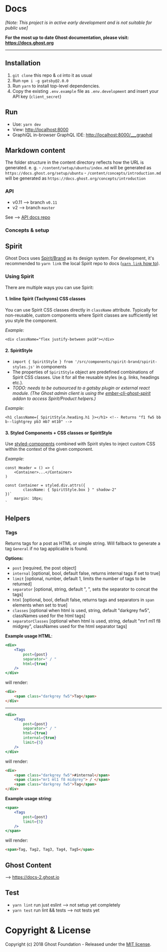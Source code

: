 # Docs

_[Note: This project is in active early development and is not suitable for public use]_

**For the most up to date Ghost documentation, please visit: https://docs.ghost.org**

---

## Installation
1. `git clone` this repo & `cd` into it as usual
1. Run `npm i -g gatsby@2.0.0`
1. Run `yarn` to install top-level dependencies.
1. Copy the existing `.env.example` file as `.env.development` and insert your API key (`client_secret`)

## Run
- Use: `yarn dev`
- View: [http://localhost:8000](http://localhost:8000)
- GraphiQL in-browser GraphQL IDE: [http://localhost:8000/___graphql](http://localhost:8000/___graphql)

## Markdown content

The folder structure in the content directory reflects how the URL is generated.
e. g.
    - `/content/setup/ubuntu/index.md` will be generated as `https://docs.ghost.org/setup/ubuntu`
    - `/content/concepts/introduction.md` will be generated as `https://docs.ghost.org/concepts/introduction`

### API

- v0.11 --> branch `v0.11`
- v2 --> branch `master`

See --> [API docs repo](https://github.com/TryGhost/docs-api)

### Concepts & setup

## Spirit
Ghost Docs uses [Spirit/Brand](https://github.com/TryGhost/Spirit) as its design system. For development, it's recommended to `yarn link` the local Spirit repo to docs ([`yarn link` how to](https://yarnpkg.com/lang/en/docs/cli/link/)).

### Using Spirit

There are multiple ways you can use Spirit:

#### 1. Inline Spirit (Tachyons) CSS classes
You can use Spirit CSS classes directly in `className` attribute. Typically for non-reusable, custom components where Spirit classes are sufficiently let you style the component.

_Example:_
```
<div className="flex justify-between pa10"></div>
```

#### 2. SpiritStyle
- `import { SpiritStyle } from '/src/components/spirit-brand/spirit-styles.js'` in components
- The properties of `SpiritStyle` object are predefined combinations of Spirit CSS classes. Use it for all the reusable styles (e.g. links, headings etc.).
- _TODO: needs to be outsourced to a gatsby plugin or external react module. (The Ghost admin client is using the [ember-cli-ghost-spirit](https://github.com/TryGhost/ember-cli-ghost-spirit) addon to access Spirit/Product helpers.)_

_Example:_
```
<h1 className={ SpiritStyle.heading.h1 }></h1> <!-- Returns "f1 fw5 bb b--lightgrey pb3 mb7 mt10" -->
```

#### 3. Styled Components + CSS classes or SpiritStyle
Use [styled-components](https://next.gatsbyjs.org/docs/styled-components/) combined with Spirit styles to inject custom CSS within the context of the given component.

_Example:_
```
const Header = () => (
    <Container>...</Container>
)

const Container = styled.div.attrs({
        className: { SpiritStyle.box } " shadow-2"
})`
    margin: 10px;
`
```
## Helpers
### Tags
Returns tags for a post as HTML or simple string. Will fallback to generate a tag `General` if no tag applicable is found.

**Options:**
  - `post`                [required, the post object]
  - `internal`            [optional, bool, default false, returns internal tags if set to true]
  - `limit`               [optional, number, default 1, limits the number of tags to be returned]
  - `separator`           [optional, string, default ", ", sets the separator to concat the tags]
  - `html`                [optional, bool, default false, returns tags and separators in `span` elements when set to true]
  - `classes`             [optional when html is used, string, default "darkgrey fw5", classNames used for the html tags]
  - `separatorClasses`    [optional when html is used, string, default "mr1 ml1 f8 midgrey", classNames used for the html separator tags]

**Example usage HTML**:

```jsx
<div>
    <Tags
        post={post}
        separator=" / "
        html={true}
    />
</div>
```

will render:

```html
<div>
    <span class="darkgrey fw5">Tag</span>
</div>
```

---

```jsx
<div>
    <Tags
        post={post}
        separator=" / "
        html={true}
        internal={true}
        limit={5}
    />
</div>
```

will render:

```html
<div>
    <span class="darkgrey fw5">#internal</span>
    <span class="mr1 ml1 f8 midgrey"> / </span>
    <span class="darkgrey fw5">Tag</span>
</div>
```

**Example usage string**:

```jsx
<span>
    <Tags
        post={post}
        limit={5}
    />
</span>
```

will render:

```html
<span>Tag, Tag2, Tag3, Tag4, Tag5</span>
```


## Ghost Content

--> https://docs-2.ghost.io

## Test
- `yarn lint` run just eslint --> not setup yet completely
- `yarn test` run lint && tests --> not tests yet

# Copyright & License

Copyright (c) 2018 Ghost Foundation - Released under the [MIT license](LICENSE).
